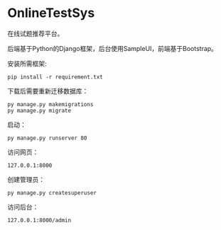 # OnlineTestSys
在线试题推荐平台。

后端基于Python的Django框架，后台使用SampleUI，前端基于Bootstrap。

安装所需框架:

	pip install -r requirement.txt

下载后需要重新迁移数据库：

	py manage.py makemigrations
	py manage.py migrate

启动：

	py manage.py runserver 80

访问网页：

```
127.0.0.1:8000
```

创建管理员：

	py manage.py createsuperuser

访问后台：

```
127.0.0.1:8000/admin
```

